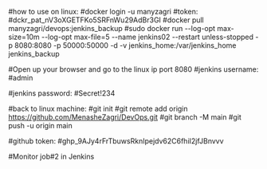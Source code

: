 #how to use on linux:
#docker login -u manyzagri
#token:
#dckr_pat_nV3oXGETFKo5SRFnWu29AdBr3GI
#docker pull manyzagri/devops:jenkins_backup
#sudo docker run --log-opt max-size=10m --log-opt max-file=5 --name jenkins02 --restart unless-stopped -p 8080:8080 -p 50000:50000 -d -v jenkins_home:/var/jenkins_home jenkins_backup

#Open up your browser and go to the linux ip port 8080
#jenkins username:
#admin

#jenkins password:
#Secret!234

#back to linux machine:
#git init
#git remote add origin https://github.com/MenasheZagri/DevOps.git
#git branch -M main
#git push -u origin main

#github token:
#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vvv

#Monitor job#2 in Jenkins

